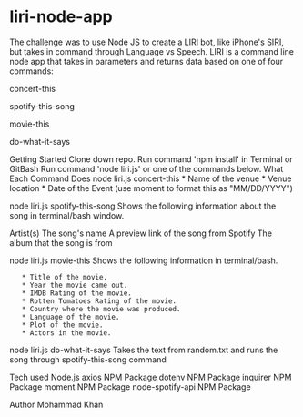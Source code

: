 # liri-node-app

The challenge was to use Node JS to create a LIRI bot, like iPhone's SIRI, but takes in command through Language vs Speech. LIRI is a command line node app that takes in parameters and returns data based on one of four commands:

concert-this

spotify-this-song

movie-this

do-what-it-says

Getting Started
Clone down repo.
Run command 'npm install' in Terminal or GitBash
Run command 'node liri.js' or one of the commands below.
What Each Command Does
node liri.js concert-this
    * Name of the venue
     * Venue location
     * Date of the Event (use moment to format this as "MM/DD/YYYY")

node liri.js spotify-this-song <song name>
Shows the following information about the song in terminal/bash window.

Artist(s)
The song's name
A preview link of the song from Spotify
The album that the song is from


node liri.js movie-this <movie name>
Shows the following information in terminal/bash.

       * Title of the movie.
       * Year the movie came out.
       * IMDB Rating of the movie.
       * Rotten Tomatoes Rating of the movie.
       * Country where the movie was produced.
       * Language of the movie.
       * Plot of the movie.
       * Actors in the movie.

node liri.js do-what-it-says
Takes the text from random.txt and runs the song through spotify-this-song command

Tech used
Node.js
axios NPM Package 
dotenv NPM Package 
inquirer NPM Package 
moment NPM Package 
node-spotify-api NPM Package 

Author
Mohammad Khan
